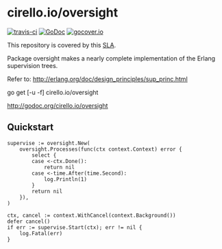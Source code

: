 # cirello.io/oversight

[![travis-ci](https://api.travis-ci.org/ucirello/oversight.svg?branch=master)](https://travis-ci.org/ucirello/oversight)
[![GoDoc](https://godoc.org/cirello.io/oversight?status.svg)](https://godoc.org/cirello.io/oversight)
[![gocover.io](https://gocover.io/_badge/cirello.io/oversight)](https://gocover.io/cirello.io/oversight)

This repository is covered by this [SLA](https://github.com/ucirello/public/blob/master/SLA.md).

Package oversight makes a nearly complete implementation of the Erlang
supervision trees.

Refer to: http://erlang.org/doc/design_principles/sup_princ.html

go get [-u -f] cirello.io/oversight

http://godoc.org/cirello.io/oversight


## Quickstart
```
supervise := oversight.New(
	oversight.Processes(func(ctx context.Context) error {
		select {
		case <-ctx.Done():
			return nil
		case <-time.After(time.Second):
			log.Println(1)
		}
		return nil
	}),
)

ctx, cancel := context.WithCancel(context.Background())
defer cancel()
if err := supervise.Start(ctx); err != nil {
	log.Fatal(err)
}
```
